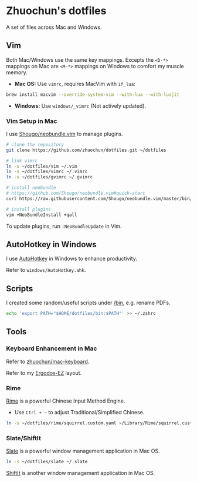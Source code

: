 # Zhuochun's dotfiles

A set of files across Mac and Windows.

## Vim

Both Mac/Windows use the same key mappings. Excepts the `<D-*>` mappings on Mac are `<M-*>` mappings on Windows to comfort my muscle memory.

- **Mac OS:** Use `vimrc`, requires MacVim with `if_lua`:

``` bash
brew install macvim --override-system-vim --with-lua --with-luajit
```

- **Windows:** Use `windows/_vimrc` (Not actively updated).

### Vim Setup in Mac

I use [Shougo/neobundle.vim](https://github.com/Shougo/neobundle.vim) to manage plugins.

``` bash
# clone the repository
git clone https://github.com/zhuochun/dotfiles.git ~/dotfiles

# link vimrc
ln -s ~/dotfiles/vim ~/.vim
ln -s ~/dotfiles/vimrc ~/.vimrc
ln -s ~/dotfiles/gvimrc ~/.gvimrc

# install neobundle
# https://github.com/Shougo/neobundle.vim#quick-start
curl https://raw.githubusercontent.com/Shougo/neobundle.vim/master/bin/install.sh | sh

# install plugins
vim +NeoBundleInstall +qall
```

To update plugins, run `:NeoBundleUpdate` in Vim.

## AutoHotkey in Windows

I use [AutoHotkey](http://ahkscript.org/) in Windows to enhance productivity.

Refer to `windows/AutoHotkey.ahk`.

## Scripts

I created some random/useful scripts under [/bin](https://github.com/zhuochun/dotfiles/tree/master/bin), e.g. rename PDFs.

``` bash
echo 'export PATH="$HOME/dotfiles/bin:$PATH"' >> ~/.zshrc
```

## Tools

### Keyboard Enhancement in Mac

Refer to [zhuochun/mac-keyboard](https://github.com/zhuochun/mac-keyboard).

Refer to my [Ergodox-EZ](https://github.com/zhuochun/qmk_firmware/blob/zhuochun-keymaps-3/keyboards/ergodox_ez/keymaps/zhuochun/keymap.c) layout.

### Rime

[Rime](https://github.com/rime) is a powerful Chinese Input Method Engine.

- Use `Ctrl + ~` to adjust Traditional/Simplified Chinese.

``` bash
ln -s ~/dotfiles/rime/squirrel.custom.yaml ~/Library/Rime/squirrel.custom.yaml
```

### Slate/ShiftIt

[Slate](https://github.com/jigish/slate) is a powerful window management application in Mac OS.

``` bash
ln -s ~/dotfiles/slate ~/.slate
```

[ShiftIt](https://github.com/fikovnik/ShiftIt) is another window management application in Mac OS.
